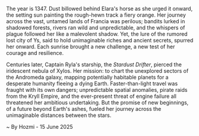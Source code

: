 
The year is 1347.  Dust billowed behind Elara's horse as she urged it onward, the setting sun painting the rough-hewn track a fiery orange.  Her journey across the vast, untamed lands of Francia was perilous; bandits lurked in shadowed forests, rivers ran wild and unpredictable, and the whispers of plague followed her like a malevolent shadow.  Yet, the lure of the rumored lost city of Ys, said to hold unimaginable riches and ancient secrets, spurred her onward.  Each sunrise brought a new challenge, a new test of her courage and resilience.

Centuries later, Captain Ryla's starship, the *Stardust Drifter*, pierced the iridescent nebula of Xylos.  Her mission: to chart the unexplored sectors of the Andromeda galaxy, mapping potentially habitable planets for a desperate humanity fleeing a dying Earth.  Faster-than-light travel was fraught with its own dangers; unpredictable spatial anomalies, pirate raids from the Kryll Empire, and the ever-present threat of engine failure all threatened her ambitious undertaking. But the promise of new beginnings, of a future beyond Earth's ashes, fueled her journey across the unimaginable distances between the stars.

~ By Hozmi - 15 June 2025
